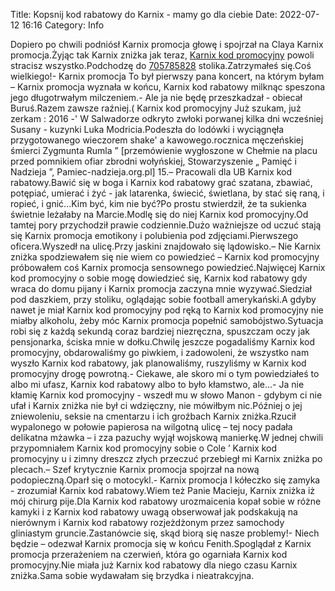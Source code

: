 Title: Kopsnij kod rabatowy do Karnix - mamy go dla ciebie
Date: 2022-07-12 16:16
Category: Info

Dopiero po chwili podniósł Karnix promocja głowę i spojrzał na Claya Karnix promocja.Żyjąc tak Karnix zniżka jak teraz, [Karnix kod promocyjny](https://promki.pl/kody-rabatowe/karnix) powoli stracisz wszystko.Podchodzę do [705785828](https://telinfo.co/pl/numer/705785828/) stolika.Zatrzymałeś się.Coś wielkiego!- Karnix promocja To był pierwszy pana koncert, na którym byłam – Karnix promocja wyznała w końcu, Karnix kod rabatowy milknąc speszona jego długotrwałym milczeniem.- Ale ja nie będę przeszkadzał - obiecał Buruś.Razem zawsze raźniej.( Karnix kod promocyjny Już szukam, już zerkam : 2016 -' W Salwadorze odkryto zwłoki porwanej kilka dni wcześniej Susany - kuzynki Luka Modricia.Podeszła do lodówki i wyciągnęła przygotowanego wieczorem shake' a kawowego.rocznica męczeńskiej śmierci Zygmunta Rumla ” [przemówienie wygłoszone w Chełmie na placu przed pomnikiem ofiar zbrodni wołyńskiej, Stowarzyszenie „ Pamięć i Nadzieja ”, Pamiec-nadzieja.org.pl] 15.– Pracowali dla UB Karnix kod rabatowy.Bawić się w boga i Karnix kod rabatowy grać szatana, zbawiać, potępiać, umierać i żyć - jak latarenka, świecić, świetlana, by stać się raną, i ropieć, i gnić...Kim być, kim nie być?Po prostu stwierdził, że ta sukienka świetnie leżałaby na Marcie.Modlę się do niej Karnix kod promocyjny.Od tamtej pory przychodził prawie codziennie.Dużo ważniejsze od uczuć stają się Karnix promocja emotikony i polubienia pod zdjęciami.Pierwszego oficera.Wyszedł na ulicę.Przy jaskini znajdowało się lądowisko.– Nie Karnix zniżka spodziewałem się nie wiem co powiedzieć – Karnix kod promocyjny próbowałem coś Karnix promocja sensownego powiedzieć.Najwięcej Karnix kod promocyjny o sobie mogę dowiedzieć się, Karnix kod rabatowy gdy wraca do domu pijany i Karnix promocja zaczyna mnie wyzywać.Siedział pod daszkiem, przy stoliku, oglądając sobie football amerykański.A gdyby nawet je miał Karnix kod promocyjny pod ręką to Karnix kod promocyjny nie miałby alkoholu, żeby móc Karnix promocja popełnić samobójstwo.Sytuacja robi się z każdą sekundą coraz bardziej niezręczna, spuszczam oczy jak pensjonarka, ściska mnie w dołku.Chwilę jeszcze pogadaliśmy Karnix kod promocyjny, obdarowaliśmy go piwkiem, i zadowoleni, że wszystko nam wyszło Karnix kod rabatowy, jak planowaliśmy, ruszyliśmy w Karnix kod promocyjny drogę powrotną.- Ciekawe, ale skoro mi o tym powiedziałeś to albo mi ufasz, Karnix kod rabatowy albo to było kłamstwo, ale...- Ja nie kłamię Karnix kod promocyjny - wszedł mu w słowo Manon - gdybym ci nie ufał i Karnix zniżka nie był ci wdzięczny, nie mówiłbym nic.Później o jej zniewoleniu, seksie na cmentarzu i ich groźbach Karnix zniżka.Rzucił wypalonego w połowie papierosa na wilgotną ulicę – tej nocy padała delikatna mżawka – i zza pazuchy wyjął wojskową manierkę.W jednej chwili przypomniałem Karnix kod promocyjny sobie o Cole ’ Karnix kod promocyjny u i zimny dreszcz złych przeczuć przebiegł mi Karnix zniżka po plecach.– Szef krytycznie Karnix promocja spojrzał na nową podopieczną.Oparł się o motocykl.- Karnix promocja I kółeczko się zamyka - zrozumiał Karnix kod rabatowy.Wiem też Panie Macieju, Karnix zniżka iż mój chirurg pije.Dla Karnix kod rabatowy urozmaicenia kopał sobie w różne kamyki i z Karnix kod rabatowy uwagą obserwował jak podskakują na nierównym i Karnix kod rabatowy rozjeżdżonym przez samochody gliniastym gruncie.Zastanówcie się, skąd biorą się nasze problemy!- Niech będzie – odezwał Karnix promocja się w końcu Fenith.Spoglądał z Karnix promocja przerażeniem na czerwień, która go ogarniała Karnix kod promocyjny.Nie miała już Karnix kod rabatowy dla niego czasu Karnix zniżka.Sama sobie wydawałam się brzydka i nieatrakcyjna.
